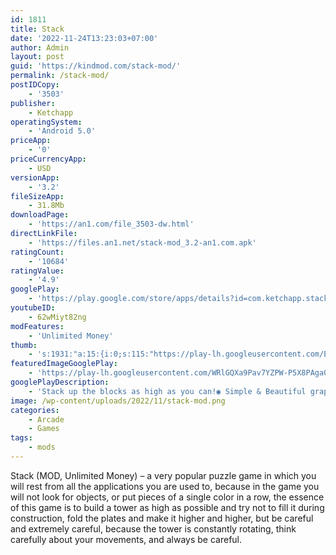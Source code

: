 ```yaml
---
id: 1811
title: Stack
date: '2022-11-24T13:23:03+07:00'
author: Admin
layout: post
guid: 'https://kindmod.com/stack-mod/'
permalink: /stack-mod/
postIDCopy:
    - '3503'
publisher:
    - Ketchapp
operatingSystem:
    - 'Android 5.0'
priceApp:
    - '0'
priceCurrencyApp:
    - USD
versionApp:
    - '3.2'
fileSizeApp:
    - 31.8Mb
downloadPage:
    - 'https://an1.com/file_3503-dw.html'
directLinkFile:
    - 'https://files.an1.net/stack-mod_3.2-an1.com.apk'
ratingCount:
    - '10684'
ratingValue:
    - '4.9'
googlePlay:
    - 'https://play.google.com/store/apps/details?id=com.ketchapp.stack'
youtubeID:
    - 62wMiyt82ng
modFeatures:
    - 'Unlimited Money'
thumb:
    - 's:1931:"a:15:{i:0;s:115:"https://play-lh.googleusercontent.com/EbKHPs7mrWU9wqLihX9zqPEk0OsZgBxwF0bC0A-I7nBlDxiAa07i0C2YcVDM1cP8gGw=w526-h296";i:1;s:115:"https://play-lh.googleusercontent.com/GVmcCxl64wd2UIb7e0bpjZfWGu2DrSKCMLmY_Ug4J4yw_ThkEBqvvBX8vo23IZv13dM=w526-h296";i:2;s:114:"https://play-lh.googleusercontent.com/oBf8M1D0-9AtxPRjosKaXFaFiENdl-LCbB5CpjTPQ_hfgg4XEw4RLDxPmtU6DbTVEg=w526-h296";i:3;s:116:"https://play-lh.googleusercontent.com/Sl95ZSMCWpgu1Cj5cGU2FxKDhIlmPyVmbAHW-qYcKzNfGbSCjxrB6aqoVrS8TgQTKQOp=w526-h296";i:4;s:115:"https://play-lh.googleusercontent.com/xIVtvzByp9IKYfpzOiQr_vpVbpUJL5OJiEJNnM9hWE7S88hYYHHF18qAtVkeP6eg7iU=w526-h296";i:5;s:115:"https://play-lh.googleusercontent.com/DSX5aq4TYzTjLp_LwTWJ1VpnlBbe_jvM2rKre7_H9PU430P4G_NLf3j8Rm1a2Sy8E1c=w526-h296";i:6;s:115:"https://play-lh.googleusercontent.com/XRFD1qb5qxrEjhCF3rHb8p2TPf7xgoOeX4Y9ED5BYKYZ34aLiTaKJh_GRSAxwcQ5sBY=w526-h296";i:7;s:114:"https://play-lh.googleusercontent.com/MvQCp9RUCbN89NUTW3ZSf2anLryYv-hZ3dRgxrqZaaMSQD-jZFCGs3SorTw0FD3zeQ=w526-h296";i:8;s:115:"https://play-lh.googleusercontent.com/4ftcvYS3gCOnHmg9GlqwAZ8EGovo8C7BSV82Gv1tkkELv60vjUkoUBXQJZ0SqTOwa2k=w526-h296";i:9;s:115:"https://play-lh.googleusercontent.com/h2Jku_VmqGtnR-L0iqMwPm_8cgbJClyBGqAAzbnSJTlBdcnxi-I5AxEyLOroQvpX2e8=w526-h296";i:10;s:115:"https://play-lh.googleusercontent.com/aLDiCdmcI8MT084HmbdwRL37VkTAgT4YM_QsC5bx1JO3CFQVaVWgq5KyoFru5aIBDRE=w526-h296";i:11;s:115:"https://play-lh.googleusercontent.com/6gwcpDiDsBer_oU0tAwE7Dcy8BZ3gaU9UmZWALRBeKMjlssjtKtrge0SyCTU61XZ7Qc=w526-h296";i:12;s:116:"https://play-lh.googleusercontent.com/nFSuQ46aj89ARoRGnGr2ETK2WF8wFIWNYuXUI7aCAJ4tAnAc44ER53QimY5wyaCPDhVZ=w526-h296";i:13;s:114:"https://play-lh.googleusercontent.com/oVieirLod2E2mGXe807qLaUVsWeg_pPUV43Ux-FCpRtIoXk0XGfl0pEa4oBvHHWSYg=w526-h296";i:14;s:115:"https://play-lh.googleusercontent.com/-8CYXG1clht8zHxcnJctcDPyfIXhLWPjcyEbFkgJ7yLqoT5gfTGzdQgOTlEmgEP9afo=w526-h296";}";'
featuredImageGooglePlay:
    - 'https://play-lh.googleusercontent.com/WRlGQXa9Pav7YZPW-P5X8PAga0lF2T1BAzmasxB9qV_1_om5DgmMbxOFo2SK8ZN5K5k'
googlePlayDescription:
    - 'Stack up the blocks as high as you can!◉ Simple & Beautiful graphics designed.◉ Compete for the best score in the world.'
image: /wp-content/uploads/2022/11/stack-mod.png
categories:
    - Arcade
    - Games
tags:
    - mods
---
```


Stack (MOD, Unlimited Money) – a very popular puzzle game in which you will rest from all the applications you are used to, because in the game you will not look for objects, or put pieces of a single color in a row, the essence of this game is to build a tower as high as possible and try not to fill it during construction, fold the plates and make it higher and higher, but be careful and extremely careful, because the tower is constantly rotating, think carefully about your movements, and always be careful.